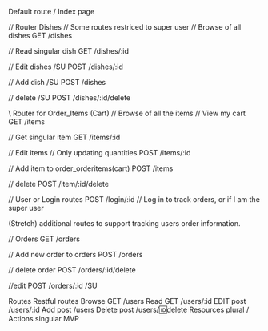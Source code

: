 



Default route 
/ Index page

// Router Dishes // Some routes restriced to super user
// Browse of all dishes
GET /dishes

// Read singular dish
GET /dishes/:id

// Edit dishes /SU
POST /dishes/:id

// Add dish /SU
POST /dishes

// delete /SU
POST /dishes/:id/delete

\\ Router for Order_Items (Cart)
// Browse of all the items // View my cart
GET /items

// Get singular item
GET /items/:id

// Edit items // Only updating quantities
POST /items/:id

// Add item to order_orderitems(cart)
POST /items

// delete
POST /item/:id/delete

// User or Login routes
POST /login/:id // Log in to track orders, or if I am the super user

(Stretch) additional routes to support tracking users order information. 

// Orders
GET /orders

// Add new order to orders
POST /orders

// delete order
POST /orders/:id/delete

//edit
POST /orders/:id /SU









Routes
Restful routes
Browse GET /users
Read GET /users/:id
EDIT post /users/:id
Add post /users
Delete post /users/:id:delete
Resources plural / Actions singular 
MVP
